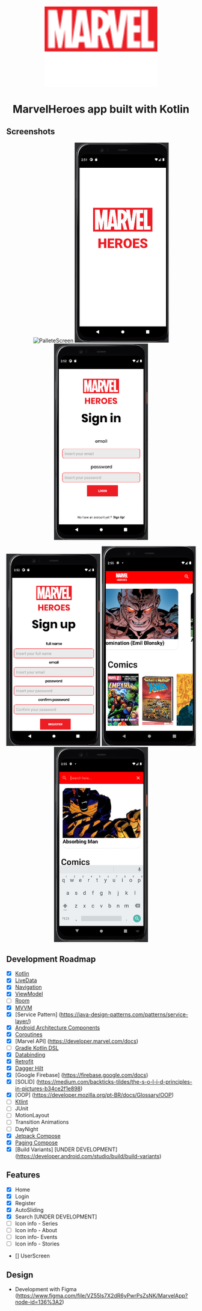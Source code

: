<h1 align="center">
<br>
  <img src="logos/logoGeneral.png" width="300" alt="Marvel Heroes">
<br>
<br>
MarvelHeroes app built with Kotlin
</h1>

## Screenshots

<p align="center">
  <img src="screenshots/SplashScreen.png" width="250" alt="PalleteScreen">
  <img src="screenshots/1.png" width="250" alt="SplashScreen">
  <img src="screenshots/2.png" width="250" alt="LoginScreen">
</p>

<p align="center">
  <img src="screenshots/3.png" width="250" alt="RegisterScreen">
  <img src="screenshots/4.png" width="250" alt="HomeScreen">
  <img src="screenshots/5.png" width="250" alt="SearchScreen">
</p>


## Development Roadmap

- [x] [Kotlin](https://kotlinlang.org/)
- [x] [LiveData](https://developer.android.com/topic/libraries/architecture/livedata)
- [x] [Navigation](https://developer.android.com/topic/libraries/architecture/navigation)
- [x] [ViewModel](https://developer.android.com/topic/libraries/architecture/viewmodel)
- [ ] [Room](https://developer.android.com/topic/libraries/architecture/room)
- [x] [MVVM](https://medium.com/android-dev-br/arquiteturas-em-android-mvvm-kotlin-android-architecture-components-databinding-lifecycle-d5e7a9023cf3)
- [x] [Service Pattern] (https://java-design-patterns.com/patterns/service-layer/)
- [x] [Android Architecture Components](https://medium.com/android-dev-br/arquiteturas-em-android-mvvm-kotlin-android-architecture-components-databinding-lifecycle-d5e7a9023cf3)
- [x] [Coroutines](https://developer.android.com/topic/libraries/architecture/coroutines)
- [x] [Marvel API] (https://developer.marvel.com/docs)
- [ ] [Gradle Kotlin DSL](https://docs.gradle.org/current/userguide/kotlin_dsl.html)
- [x] [Databinding](https://developer.android.com/topic/libraries/data-binding)
- [x] [Retrofit](https://square.github.io/retrofit/)
- [x] [Dagger Hilt](https://dagger.dev/hilt/)
- [x] [Google Firebase] (https://firebase.google.com/docs)
- [x] [SOLID] (https://medium.com/backticks-tildes/the-s-o-l-i-d-principles-in-pictures-b34ce2f1e898)
- [x] [OOP] (https://developer.mozilla.org/pt-BR/docs/Glossary/OOP) 
- [ ] [Ktlint](https://ktlint.github.io/)
- [ ] JUnit
- [ ] MotionLayout
- [ ] Transition Animations
- [ ] DayNight
- [x] [Jetpack Compose](https://developer.android.com/jetpack/compose)
- [x] [Paging Compose](https://developer.android.com/jetpack/androidx/releases/paging)
- [x] [Build Variants] [UNDER DEVELOPMENT] (https://developer.android.com/studio/build/build-variants)

## Features

- [x] Home
- [x] Login
- [x] Register
- [x] AutoSliding
- [x] Search [UNDER DEVELOPMENT]
- [ ] Icon info - Series
- [ ] Icon info - About
- [ ] Icon info- Events
- [ ] Icon info - Stories
- [] UserScreen

## Design

- Development with Figma (https://www.figma.com/file/VZ55Is7X2dR6yPwrPsZsNK/MarvelApp?node-id=136%3A2)
